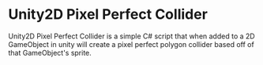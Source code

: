 # Unity2D Pixel Perfect Collider
Unity2D Pixel Perfect Collider is a simple C# script that when added to a 2D GameObject in unity will create a pixel perfect polygon collider based off of that GameObject's sprite.
